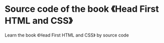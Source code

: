 # Source code of the book 《Head First HTML and CSS》
Learn the book 《Head First HTML and CSS》 by source code
